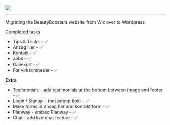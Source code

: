 <img src="https://static.wixstatic.com/media/504f22_eb7e91a162b2435386d04dc8a8e788f1~mv2.png/v1/fill/w_366,h_76,al_c,q_85,usm_0.66_1.00_0.01/bb_header_pink-sky.webp">
<hr>


Migrating the BeautyBoosters website from Wix over to Wordpress


Completed tasks

- Tips & Tricks - ✅
- Ansøg Her - ✅
- Kontakt - ✅
- Jobs - ✅
- Gavekort - ✅
- For virksomheder - ✅

**Extra**

- Testimonials - add testimonials at the bottom between image and footer - ✅
- Login / Signup - (not popup box) - ✅
- Make forms in ansøg her and kontakt form - ✅
- Planway - embed Planway - ✅
- Chat - add live chat feature - ✅
